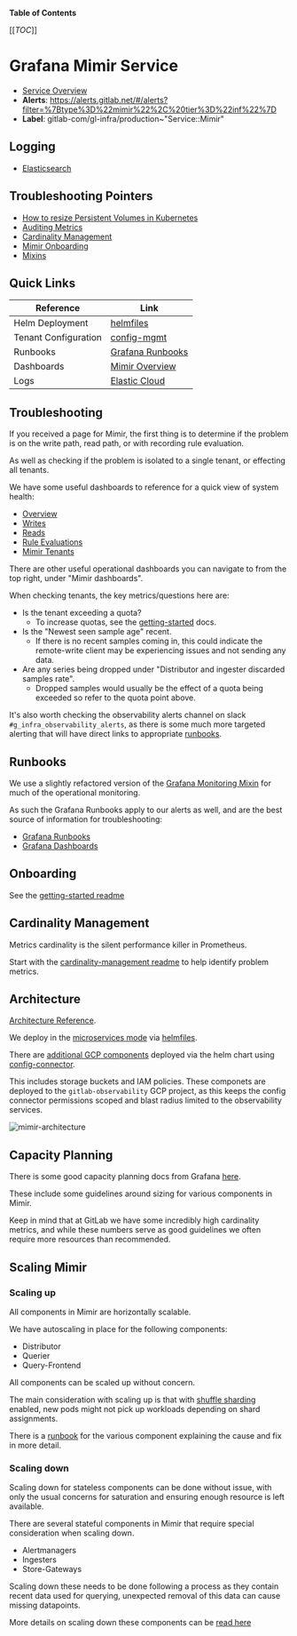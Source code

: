<!-- MARKER: do not edit this section directly. Edit services/service-catalog.yml then run scripts/generate-docs -->

**Table of Contents**

[[_TOC_]]

# Grafana Mimir Service

* [Service Overview](https://dashboards.gitlab.net/d/mimir-main/mimir3a-overview)
* **Alerts**: <https://alerts.gitlab.net/#/alerts?filter=%7Btype%3D%22mimir%22%2C%20tier%3D%22inf%22%7D>
* **Label**: gitlab-com/gl-infra/production~"Service::Mimir"

## Logging

* [Elasticsearch](https://nonprod-log.gitlab.net/app/r/s/BLV6G)

## Troubleshooting Pointers

* [How to resize Persistent Volumes in Kubernetes](../kube/k8s-pvc-resize.md)
* [Auditing Metrics](auditing-metrics.md)
* [Cardinality Management](cardinality-management.md)
* [Mimir Onboarding](getting-started.md)
* [Mixins](../monitoring/mixins.md)
<!-- END_MARKER -->

<!-- ## Summary -->
## Quick Links

| Reference  | Link  |
|---|---|
| Helm Deployment | [helmfiles](https://gitlab.com/gitlab-com/gl-infra/k8s-workloads/gitlab-helmfiles/-/tree/master/releases/mimir) |
| Tenant Configuration | [config-mgmt](https://ops.gitlab.net/gitlab-com/gl-infra/config-mgmt/-/tree/main/environments/observability-tenants) |
| Runbooks | [Grafana Runbooks](https://grafana.com/docs/mimir/latest/manage/mimir-runbooks/) |
| Dashboards | [Mimir Overview](https://dashboards.gitlab.net/d/ffcd83628d7d4b5a03d1cafd159e6c9c/mimir-overview?orgId=1) |
| Logs | [Elastic Cloud](https://nonprod-log.gitlab.net/app/r/s/h3UsR) |

## Troubleshooting

If you received a page for Mimir, the first thing is to determine if the problem is on the write path, read path, or with recording rule evaluation.

As well as checking if the problem is isolated to a single tenant, or effecting all tenants.

We have some useful dashboards to reference for a quick view of system health:

* [Overview](https://dashboards.gitlab.net/d/ffcd83628d7d4b5a03d1cafd159e6c9c/mimir-overview?orgId=1)
* [Writes](https://dashboards.gitlab.net/d/8280707b8f16e7b87b840fc1cc92d4c5/mimir-writes?orgId=1)
* [Reads](https://dashboards.gitlab.net/d/e327503188913dc38ad571c647eef643/mimir-reads?orgId=1)
* [Rule Evaluations](https://dashboards.gitlab.net/d/631e15d5d85afb2ca8e35d62984eeaa0/mimir-ruler?orgId=1)
* [Mimir Tenants](https://dashboards.gitlab.net/d/35fa247ce651ba189debf33d7ae41611/mimir-tenants?orgId=1)

There are other useful operational dashboards you can navigate to from the top right, under "Mimir dashboards".

When checking tenants, the key metrics/questions here are:

* Is the tenant exceeding a quota?
  * To increase quotas, see the [getting-started](./getting-started.md) docs.
* Is the "Newest seen sample age" recent.
  * If there is no recent samples coming in, this could indicate the remote-write client may be experiencing issues and not sending any data.
* Are any series being dropped under "Distributor and ingester discarded samples rate".
  * Dropped samples would usually be the effect of a quota being exceeded so refer to the quota point above.

It's also worth checking the observability alerts channel on slack `#g_infra_observability_alerts`,
as there is some much more targeted alerting that will have direct links to appropriate [runbooks](#runbooks).

## Runbooks

We use a slightly refactored version of the [Grafana Monitoring Mixin](https://gitlab.com/gitlab-com/gl-infra/monitoring-mixins) for much of the operational monitoring.

As such the Grafana Runbooks apply to our alerts as well, and are the best source of information for troubleshooting:

* [Grafana Runbooks](https://grafana.com/docs/mimir/latest/manage/mimir-runbooks/)
* [Grafana Dashboards](https://dashboards.gitlab.net/d/ffcd83628d7d4b5a03d1cafd159e6c9c/mimir-overview?orgId=1)

## Onboarding

See the [getting-started readme](./getting-started.md)

## Cardinality Management

Metrics cardinality is the silent performance killer in Prometheus.

Start with the [cardinality-management readme](./cardinality-management.md) to help identify problem metrics.

<!-- ## Architecture -->

## Architecture

[Architecture Reference](https://grafana.com/docs/mimir/latest/references/architecture/).

We deploy in the [microservices mode](https://grafana.com/docs/mimir/latest/references/architecture/deployment-modes/#microservices-mode) via [helmfiles](https://gitlab.com/gitlab-com/gl-infra/k8s-workloads/gitlab-helmfiles/-/tree/master/releases/mimir).

There are [additional GCP components](https://gitlab.com/gitlab-com/gl-infra/k8s-workloads/gitlab-helmfiles/-/blob/c2ad0ca4a1e4fe85476cfb8601a0f4fa4ee4f54c/releases/mimir/values.yaml.gotmpl#L465) deployed via the helm chart using [config-connector](https://cloud.google.com/config-connector/docs/overview).

This includes storage buckets and IAM policies. These componets are deployed to the `gitlab-observability` GCP project, as this keeps the config connector permissions scoped and blast radius limited to the observability services.

![mimir-architecture](img/mimir-architecture-overview.png)

<!-- ## Performance -->

<!-- ## Scalability -->

## Capacity Planning

There is some good capacity planning docs from Grafana [here](https://grafana.com/docs/mimir/latest/manage/run-production-environment/planning-capacity/#microservices-mode).

These include some guidelines around sizing for various components in Mimir.

Keep in mind that at GitLab we have some incredibly high cardinality metrics, and while these numbers serve as good guidelines we often require more resources than recommended.

## Scaling Mimir

### Scaling up

All components in Mimir are horizontally scalable.

We have autoscaling in place for the following components:

* Distributor
* Querier
* Query-Frontend

All components can be scaled up without concern.

The main consideration with scaling up is that with [shuffle sharding](https://grafana.com/docs/mimir/latest/configure/configure-shuffle-sharding/) enabled, new pods might not pick up workloads depending on shard assignments.

There is a [runbook](https://grafana.com/docs/mimir/latest/manage/mimir-runbooks/#mimiringesterinstancehasnotenants) for the various component explaining the cause and fix in more detail.

### Scaling down

Scaling down for stateless components can be done without issue, with only the usual concerns for saturation and ensuring enough resource is left available.

There are several stateful components in Mimir that require special consideration when scaling down.

* Alertmanagers
* Ingesters
* Store-Gateways

Scaling down these needs to be done following a process as they contain recent data used for querying, unexpected removal of this data can cause missing datapoints.

More details on scaling down these components can be [read here](https://grafana.com/docs/mimir/latest/manage/run-production-environment/scaling-out/#microservices-mode)

<!-- ## Availability -->

<!-- ## Durability -->

<!-- ## Security/Compliance -->

<!-- ## Monitoring/Alerting -->

<!-- ## Links to further Documentation -->
